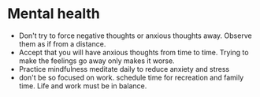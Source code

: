 # Mental health

- Don't try to force negative thoughts or anxious thoughts away. Observe them as if from a distance.
- Accept that you will have anxious thoughts from time to time. Trying to make the feelings go away only makes it worse.
- Practice mindfulness meditate daily to reduce anxiety and stress
- don't be so focused on work. schedule time for recreation and family time. Life and work must be in balance.

